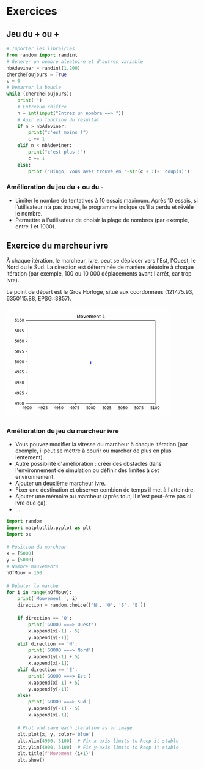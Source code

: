 # Exercices

## Jeu du + ou +

``` python
# Importer les librairies
from random import randint
# Generer un nombre aleatoire et d'autres variable
nbAdeviner = randint(1,200)
chercheToujours = True
c = 0
# Demarrer la boucle
while (chercheToujours):
    print('')
    # Entrezun chiffre
    n = int(input("Entrez un nombre ==> "))
    # Agir en fonction du résultat
    if n > nbAdeviner:
        print("c'est moins !")
        c += 1
    elif n < nbAdeviner:
        print("c'est plus !")
        c += 1
    else:
        print ('Bingo, vous avez trouvé en '+str(c + 1)+' coup(s)')
```

### Amélioration du jeu du + ou du - 

- Limiter le nombre de tentatives à 10 essais maximum. Après 10 essais, si l’utilisateur n’a pas trouvé, le programme indique qu’il a perdu et révèle le nombre.
- Permettre à l'utilisateur de choisir la plage de nombres (par exemple, entre 1 et 1000).

## Exercice du marcheur ivre 

À chaque itération, le marcheur, ivre, peut se déplacer vers l'Est, l'Ouest, le Nord ou le Sud.
La direction est déterminée de manière aléatoire à chaque itération (par exemple, 100 ou 10 000 déplacements avant l'arrêt, car trop ivre).

Le point de départ est le Gros Horloge, situé aux coordonnées (121475.93, 6350115.88, EPSG::3857).

![walk](images/random_walk.gif)

### Amélioration du jeu du marcheur ivre 

- Vous pouvez modifier la vitesse du marcheur à chaque itération (par exemple, il peut se mettre à courir ou marcher de plus en plus lentement).
- Autre possibilité d'amélioration : créer des obstacles dans l'environnement de simulation ou définir des limites à cet environnement.
- Ajouter un deuxième marcheur ivre.
- Fixer une destination et observer combien de temps il met à l'atteindre.
- Ajouter une mémoire au marcheur (après tout, il n'est peut-être pas si ivre que ça).
- ...

``` python
import random
import matplotlib.pyplot as plt
import os

# Position du marcheur
x = [5000]
y = [5000]
# Nombre mouvements
nOfMouv = 100

# Debuter la marche 
for i in range(nOfMouv):
    print('Mouvement ', i)
    direction = random.choice(['N', 'O', 'S', 'E'])
    
    if direction == 'O':
        print('GOOOO ===> Ouest')
        x.append(x[-1] - 5)
        y.append(y[-1])
    elif direction == 'N':
        print('GOOOO ===> Nord')
        y.append(y[-1] + 5)
        x.append(x[-1])
    elif direction == 'E':
        print('GOOOO ===> Est')
        x.append(x[-1] + 5)
        y.append(y[-1])
    else:
        print('GOOOO ===> Sud')
        y.append(y[-1] - 5)
        x.append(x[-1])

    # Plot and save each iteration as an image
    plt.plot(x, y, color='blue')
    plt.xlim(4900, 5100)  # Fix x-axis limits to keep it stable
    plt.ylim(4900, 5100)  # Fix y-axis limits to keep it stable
    plt.title(f'Movement {i+1}')
    plt.show()
```
